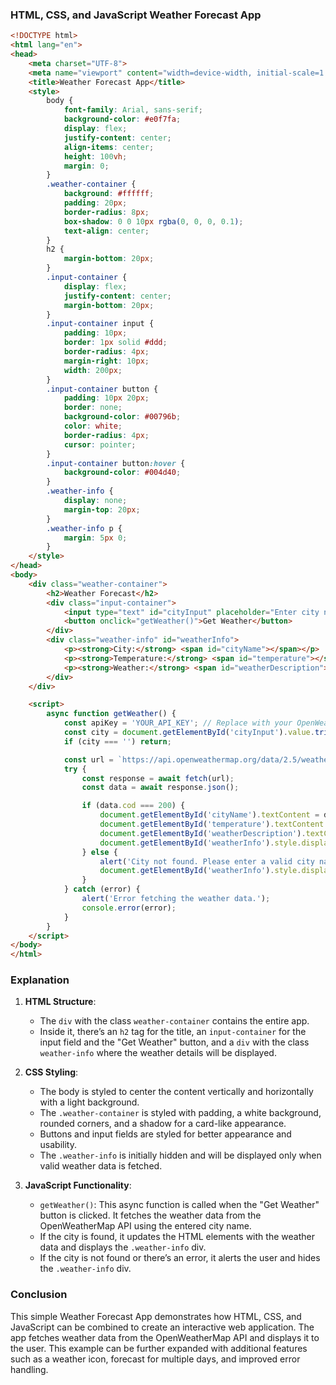 

### HTML, CSS, and JavaScript  Weather Forecast App

```html
<!DOCTYPE html>
<html lang="en">
<head>
    <meta charset="UTF-8">
    <meta name="viewport" content="width=device-width, initial-scale=1.0">
    <title>Weather Forecast App</title>
    <style>
        body {
            font-family: Arial, sans-serif;
            background-color: #e0f7fa;
            display: flex;
            justify-content: center;
            align-items: center;
            height: 100vh;
            margin: 0;
        }
        .weather-container {
            background: #ffffff;
            padding: 20px;
            border-radius: 8px;
            box-shadow: 0 0 10px rgba(0, 0, 0, 0.1);
            text-align: center;
        }
        h2 {
            margin-bottom: 20px;
        }
        .input-container {
            display: flex;
            justify-content: center;
            margin-bottom: 20px;
        }
        .input-container input {
            padding: 10px;
            border: 1px solid #ddd;
            border-radius: 4px;
            margin-right: 10px;
            width: 200px;
        }
        .input-container button {
            padding: 10px 20px;
            border: none;
            background-color: #00796b;
            color: white;
            border-radius: 4px;
            cursor: pointer;
        }
        .input-container button:hover {
            background-color: #004d40;
        }
        .weather-info {
            display: none;
            margin-top: 20px;
        }
        .weather-info p {
            margin: 5px 0;
        }
    </style>
</head>
<body>
    <div class="weather-container">
        <h2>Weather Forecast</h2>
        <div class="input-container">
            <input type="text" id="cityInput" placeholder="Enter city name">
            <button onclick="getWeather()">Get Weather</button>
        </div>
        <div class="weather-info" id="weatherInfo">
            <p><strong>City:</strong> <span id="cityName"></span></p>
            <p><strong>Temperature:</strong> <span id="temperature"></span> °C</p>
            <p><strong>Weather:</strong> <span id="weatherDescription"></span></p>
        </div>
    </div>

    <script>
        async function getWeather() {
            const apiKey = 'YOUR_API_KEY'; // Replace with your OpenWeatherMap API key
            const city = document.getElementById('cityInput').value.trim();
            if (city === '') return;

            const url = `https://api.openweathermap.org/data/2.5/weather?q=${city}&units=metric&appid=${apiKey}`;
            try {
                const response = await fetch(url);
                const data = await response.json();

                if (data.cod === 200) {
                    document.getElementById('cityName').textContent = data.name;
                    document.getElementById('temperature').textContent = data.main.temp;
                    document.getElementById('weatherDescription').textContent = data.weather[0].description;
                    document.getElementById('weatherInfo').style.display = 'block';
                } else {
                    alert('City not found. Please enter a valid city name.');
                    document.getElementById('weatherInfo').style.display = 'none';
                }
            } catch (error) {
                alert('Error fetching the weather data.');
                console.error(error);
            }
        }
    </script>
</body>
</html>
```

### Explanation

1. **HTML Structure**:
    - The `div` with the class `weather-container` contains the entire app.
    - Inside it, there’s an `h2` tag for the title, an `input-container` for the input field and the "Get Weather" button, and a `div` with the class `weather-info` where the weather details will be displayed.

2. **CSS Styling**:
    - The body is styled to center the content vertically and horizontally with a light background.
    - The `.weather-container` is styled with padding, a white background, rounded corners, and a shadow for a card-like appearance.
    - Buttons and input fields are styled for better appearance and usability.
    - The `.weather-info` is initially hidden and will be displayed only when valid weather data is fetched.

3. **JavaScript Functionality**:
    - `getWeather()`: This async function is called when the "Get Weather" button is clicked. It fetches the weather data from the OpenWeatherMap API using the entered city name.
    - If the city is found, it updates the HTML elements with the weather data and displays the `.weather-info` div.
    - If the city is not found or there’s an error, it alerts the user and hides the `.weather-info` div.

### Conclusion

This simple Weather Forecast App demonstrates how HTML, CSS, and JavaScript can be combined to create an interactive web application. The app fetches weather data from the OpenWeatherMap API and displays it to the user. This example can be further expanded with additional features such as a weather icon, forecast for multiple days, and improved error handling.

